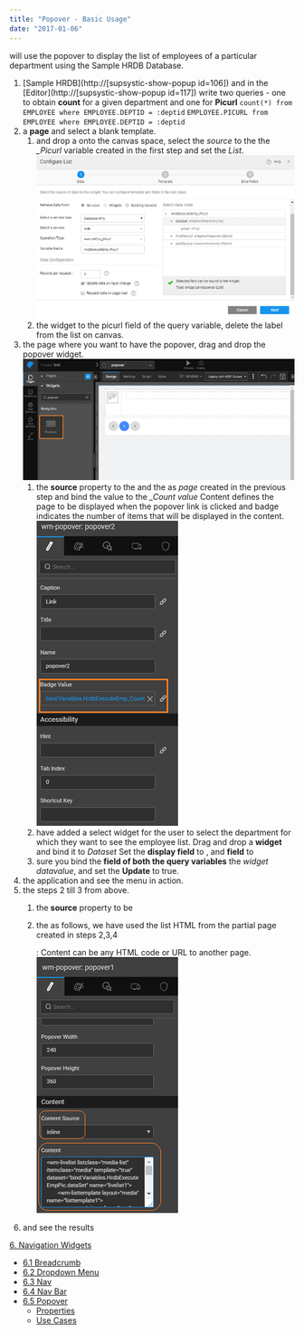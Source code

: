 ```yaml
---
title: "Popover - Basic Usage"
date: "2017-01-06"
---
```


will use the popover to display the list of employees of a particular department using the Sample HRDB Database.

1. [Sample HRDB](http://[supsystic-show-popup id=106]) and in the [Editor](http://[supsystic-show-popup id=117]) write two queries - one to obtain **count** for a given department and one for **Picurl** `count(*) from EMPLOYEE where EMPLOYEE.DEPTID = :deptid` `EMPLOYEE.PICURL from EMPLOYEE where EMPLOYEE.DEPTID = :deptid`
2. a **page** and select a blank template.
    1. and drop a onto the canvas space, select the _source_ to the the _\_Picurl_ variable created in the first step and set the _List. [![](../assets/popover_configurelist.png)](../assets/popover_configurelist.png)_ 
    2. the widget to the picurl field of the query variable, delete the label from the list on canvas.
3. the page where you want to have the popover, drag and drop the popover widget. [![](../assets/popover_drag.png)](../assets/popover_drag.png)
    1. the **source** property to the and the as _page_ created in the previous step and bind the value to the _\_Count value_ Content defines the page to be displayed when the popover link is clicked and badge indicates the number of items that will be displayed in the content. [![](../assets/popover_badgevalue.png)](../assets/popover_badgevalue.png)
    2. have added a select widget for the user to select the department for which they want to see the employee list. Drag and drop a **widget** and bind it to _Dataset_ Set the **display field** to , and **field** to
    3. sure you bind the **field of both the query variables** the _widget datavalue_, and set the **Update** to true.
4. the application and see the menu in action.
5. the steps 2 till 3 from above.
    1. the **source** property to be
    2. the as follows, we have used the list HTML from the partial page created in steps 2,3,4
        
        <wm-livelist listclass="media-list" itemclass="media" template="true" dataset="bind:Variables.HrdbExecuteEmpPic.dataSet" name="livelist1">
                <wm-listtemplate layout="media" name="listtemplate1">
                    <wm-container class="media-left media-top" paddingleft="15" name="container1">
                        <wm-picture picturesource="bind:Variables.HrdbExecuteEmpPic.dataSet.PICURL" name="Picture" class="media-object"></wm-picture>
                    </wm-container>
                </wm-listtemplate>
            </wm-livelist>
        
        : Content can be any HTML code or URL to another page. [![](../assets/popover_link2.png)](../assets/popover_link2.png)
6. and see the results

[6\. Navigation Widgets](/learn/app-development/widgets/widget-library/#nav-widgets)

- [6.1 Breadcrumb](/learn/app-development/widgets/navigation/breadcrumb/)
- [6.2 Dropdown Menu](/learn/app-development/widgets/navigation/dropdown-menu/)
- [6.3 Nav](/learn/app-development/widgets/navigation/nav/)
- [6.4 Nav Bar](/learn/app-development/widgets/navigation/nav-bar/)
- [6.5 Popover](/learn/app-development/widgets/navigation/popover/)
    - [Properties](/learn/app-development/widgets/navigation/popover/#properties)
    - [Use Cases](/learn/app-development/widgets/navigation/popover-basic-usage/)
